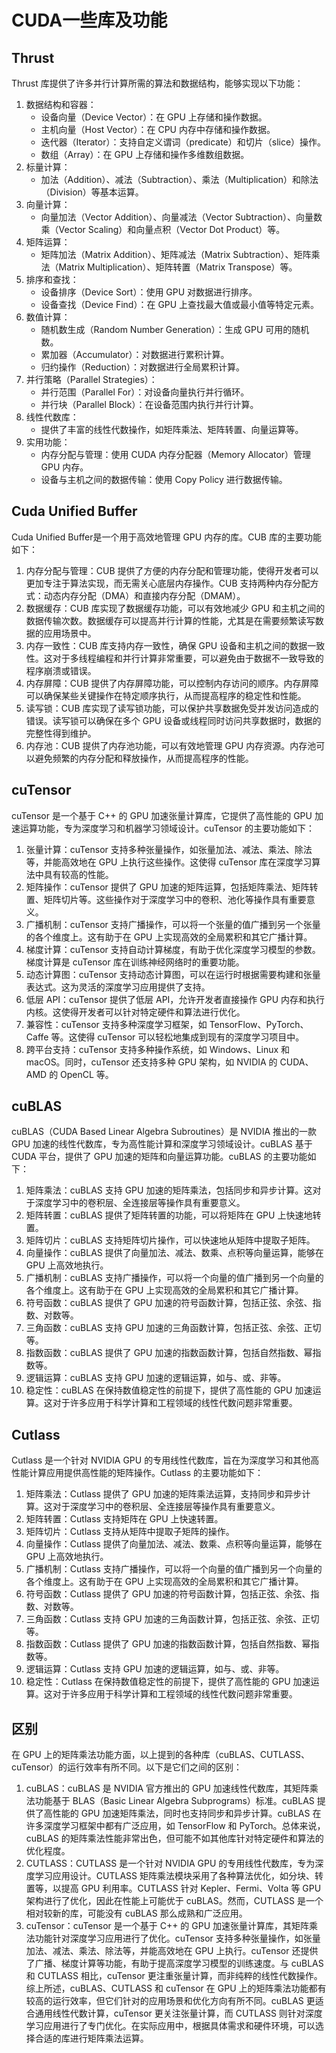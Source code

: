 # CUDA一些库及功能

## Thrust

Thrust 库提供了许多并行计算所需的算法和数据结构，能够实现以下功能：
1. 数据结构和容器：  
   - 设备向量（Device Vector）：在 GPU 上存储和操作数据。  
   - 主机向量（Host Vector）：在 CPU 内存中存储和操作数据。  
   - 迭代器（Iterator）：支持自定义谓词（predicate）和切片（slice）操作。  
   - 数组（Array）：在 GPU 上存储和操作多维数组数据。
2. 标量计算：  
   - 加法（Addition）、减法（Subtraction）、乘法（Multiplication）和除法（Division）等基本运算。
3. 向量计算：  
   - 向量加法（Vector Addition）、向量减法（Vector Subtraction）、向量数乘（Vector Scaling）和向量点积（Vector Dot Product）等。
4. 矩阵运算：  
   - 矩阵加法（Matrix Addition）、矩阵减法（Matrix Subtraction）、矩阵乘法（Matrix Multiplication）、矩阵转置（Matrix Transpose）等。
5. 排序和查找：  
   - 设备排序（Device Sort）：使用 GPU 对数据进行排序。  
   - 设备查找（Device Find）：在 GPU 上查找最大值或最小值等特定元素。
6. 数值计算：  
   - 随机数生成（Random Number Generation）：生成 GPU 可用的随机数。  
   - 累加器（Accumulator）：对数据进行累积计算。  
   - 归约操作（Reduction）：对数据进行全局累积计算。
7. 并行策略（Parallel Strategies）：  
   - 并行范围（Parallel For）：对设备向量执行并行循环。  
   - 并行块（Parallel Block）：在设备范围内执行并行计算。
8. 线性代数库：  
   - 提供了丰富的线性代数操作，如矩阵乘法、矩阵转置、向量运算等。
9. 实用功能：  
   - 内存分配与管理：使用 CUDA 内存分配器（Memory Allocator）管理 GPU 内存。  
   - 设备与主机之间的数据传输：使用 Copy Policy 进行数据传输。

## Cuda Unified Buffer

Cuda Unified Buffer是一个用于高效地管理 GPU 内存的库。CUB 库的主要功能如下：
1. 内存分配与管理：CUB 提供了方便的内存分配和管理功能，使得开发者可以更加专注于算法实现，而无需关心底层内存操作。CUB 支持两种内存分配方式：动态内存分配（DMA）和直接内存分配（DMAM）。
2. 数据缓存：CUB 库实现了数据缓存功能，可以有效地减少 GPU 和主机之间的数据传输次数。数据缓存可以提高并行计算的性能，尤其是在需要频繁读写数据的应用场景中。
3. 内存一致性：CUB 库支持内存一致性，确保 GPU 设备和主机之间的数据一致性。这对于多线程编程和并行计算非常重要，可以避免由于数据不一致导致的程序崩溃或错误。
4. 内存屏障：CUB 提供了内存屏障功能，可以控制内存访问的顺序。内存屏障可以确保某些关键操作在特定顺序执行，从而提高程序的稳定性和性能。
5. 读写锁：CUB 库实现了读写锁功能，可以保护共享数据免受并发访问造成的错误。读写锁可以确保在多个 GPU 设备或线程同时访问共享数据时，数据的完整性得到维护。
6. 内存池：CUB 提供了内存池功能，可以有效地管理 GPU 内存资源。内存池可以避免频繁的内存分配和释放操作，从而提高程序的性能。

## cuTensor

 cuTensor 是一个基于 C++ 的 GPU 加速张量计算库，它提供了高性能的 GPU 加速运算功能，专为深度学习和机器学习领域设计。cuTensor 的主要功能如下：
1. 张量计算：cuTensor 支持多种张量操作，如张量加法、减法、乘法、除法等，并能高效地在 GPU 上执行这些操作。这使得 cuTensor 库在深度学习算法中具有较高的性能。
2. 矩阵操作：cuTensor 提供了 GPU 加速的矩阵运算，包括矩阵乘法、矩阵转置、矩阵切片等。这些操作对于深度学习中的卷积、池化等操作具有重要意义。
3. 广播机制：cuTensor 支持广播操作，可以将一个张量的值广播到另一个张量的各个维度上。这有助于在 GPU 上实现高效的全局累积和其它广播计算。
4. 梯度计算：cuTensor 支持自动计算梯度，有助于优化深度学习模型的参数。梯度计算是 cuTensor 库在训练神经网络时的重要功能。
5. 动态计算图：cuTensor 支持动态计算图，可以在运行时根据需要构建和张量表达式。这为灵活的深度学习应用提供了支持。
6. 低层 API：cuTensor 提供了低层 API，允许开发者直接操作 GPU 内存和执行内核。这使得开发者可以针对特定硬件和算法进行优化。
7. 兼容性：cuTensor 支持多种深度学习框架，如 TensorFlow、PyTorch、Caffe 等。这使得 cuTensor 可以轻松地集成到现有的深度学习项目中。
8. 跨平台支持：cuTensor 支持多种操作系统，如 Windows、Linux 和 macOS。同时，cuTensor 还支持多种 GPU 架构，如 NVIDIA 的 CUDA、AMD 的 OpenCL 等。

## cuBLAS

cuBLAS（CUDA Based Linear Algebra Subroutines）是 NVIDIA 推出的一款 GPU 加速的线性代数库，专为高性能计算和深度学习领域设计。cuBLAS 基于 CUDA 平台，提供了 GPU 加速的矩阵和向量运算功能。cuBLAS 的主要功能如下：
1. 矩阵乘法：cuBLAS 支持 GPU 加速的矩阵乘法，包括同步和异步计算。这对于深度学习中的卷积层、全连接层等操作具有重要意义。
2. 矩阵转置：cuBLAS 提供了矩阵转置的功能，可以将矩阵在 GPU 上快速地转置。
3. 矩阵切片：cuBLAS 支持矩阵切片操作，可以快速地从矩阵中提取子矩阵。
4. 向量操作：cuBLAS 提供了向量加法、减法、数乘、点积等向量运算，能够在 GPU 上高效地执行。
5. 广播机制：cuBLAS 支持广播操作，可以将一个向量的值广播到另一个向量的各个维度上。这有助于在 GPU 上实现高效的全局累积和其它广播计算。
6. 符号函数：cuBLAS 提供了 GPU 加速的符号函数计算，包括正弦、余弦、指数、对数等。
7. 三角函数：cuBLAS 支持 GPU 加速的三角函数计算，包括正弦、余弦、正切等。
8. 指数函数：cuBLAS 提供了 GPU 加速的指数函数计算，包括自然指数、幂指数等。
9. 逻辑运算：cuBLAS 支持 GPU 加速的逻辑运算，如与、或、非等。
10. 稳定性：cuBLAS 在保持数值稳定性的前提下，提供了高性能的 GPU 加速运算。这对于许多应用于科学计算和工程领域的线性代数问题非常重要。

## Cutlass

Cutlass 是一个针对 NVIDIA GPU 的专用线性代数库，旨在为深度学习和其他高性能计算应用提供高性能的矩阵操作。Cutlass 的主要功能如下：
1. 矩阵乘法：Cutlass 提供了 GPU 加速的矩阵乘法运算，支持同步和异步计算。这对于深度学习中的卷积层、全连接层等操作具有重要意义。
2. 矩阵转置：Cutlass 支持矩阵在 GPU 上快速转置。
3. 矩阵切片：Cutlass 支持从矩阵中提取子矩阵的操作。
4. 向量操作：Cutlass 提供了向量加法、减法、数乘、点积等向量运算，能够在 GPU 上高效地执行。
5. 广播机制：Cutlass 支持广播操作，可以将一个向量的值广播到另一个向量的各个维度上。这有助于在 GPU 上实现高效的全局累积和其它广播计算。
6. 符号函数：Cutlass 提供了 GPU 加速的符号函数计算，包括正弦、余弦、指数、对数等。
7. 三角函数：Cutlass 支持 GPU 加速的三角函数计算，包括正弦、余弦、正切等。
8. 指数函数：Cutlass 提供了 GPU 加速的指数函数计算，包括自然指数、幂指数等。
9. 逻辑运算：Cutlass 支持 GPU 加速的逻辑运算，如与、或、非等。
10. 稳定性：Cutlass 在保持数值稳定性的前提下，提供了高性能的 GPU 加速运算。这对于许多应用于科学计算和工程领域的线性代数问题非常重要。

## 区别

在 GPU 上的矩阵乘法功能方面，以上提到的各种库（cuBLAS、CUTLASS、cuTensor）的运行效率有所不同。以下是它们之间的区别：
1. cuBLAS：cuBLAS 是 NVIDIA 官方推出的 GPU 加速线性代数库，其矩阵乘法功能基于 BLAS（Basic Linear Algebra Subprograms）标准。cuBLAS 提供了高性能的 GPU 加速矩阵乘法，同时也支持同步和异步计算。cuBLAS 在许多深度学习框架中都有广泛应用，如 TensorFlow 和 PyTorch。总体来说，cuBLAS 的矩阵乘法性能非常出色，但可能不如其他库针对特定硬件和算法的优化程度。
2. CUTLASS：CUTLASS 是一个针对 NVIDIA GPU 的专用线性代数库，专为深度学习应用设计。CUTLASS 矩阵乘法模块采用了各种算法优化，如分块、转置等，以提高 GPU 利用率。CUTLASS 针对 Kepler、Fermi、Volta 等 GPU 架构进行了优化，因此在性能上可能优于 cuBLAS。然而，CUTLASS 是一个相对较新的库，可能没有 cuBLAS 那么成熟和广泛应用。
3. cuTensor：cuTensor 是一个基于 C++ 的 GPU 加速张量计算库，其矩阵乘法功能针对深度学习应用进行了优化。cuTensor 支持多种张量操作，如张量加法、减法、乘法、除法等，并能高效地在 GPU 上执行。cuTensor 还提供了广播、梯度计算等功能，有助于提高深度学习模型的训练速度。与 cuBLAS 和 CUTLASS 相比，cuTensor 更注重张量计算，而非纯粹的线性代数操作。
综上所述，cuBLAS、CUTLASS 和 cuTensor 在 GPU 上的矩阵乘法功能都有较高的运行效率，但它们针对的应用场景和优化方向有所不同。cuBLAS 更适合通用线性代数计算，cuTensor 更关注张量计算，而 CUTLASS 则针对深度学习应用进行了专门优化。在实际应用中，根据具体需求和硬件环境，可以选择合适的库进行矩阵乘法运算。